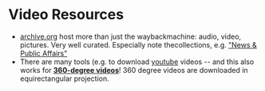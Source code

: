 # Video Resources

* [archive.org](https://archive.org/) host more than just the waybackmachine: audio, video, pictures. Very well curated. Especially note thecollections, e.g. ["News & Public Affairs"](https://archive.org/details/newsandpublicaffairs&tab=collection)
* There are many tools (e.g. to download [youtube](http://www.youtube.com) videos -- and this also works for [**360-degree videos**](https://www.youtube.com/channel/UCzuqhhs6NWbgTzMuM09WKDQ)! 360 degree videos are downloaded in equirectangular projection.
